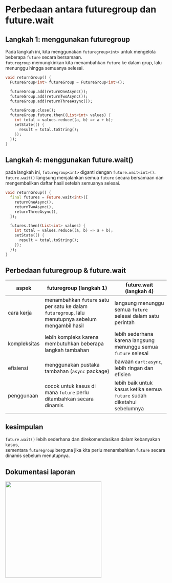 # Perbedaan antara futuregroup dan future.wait

## Langkah 1: menggunakan futuregroup<int>

Pada langkah ini, kita menggunakan `futuregroup<int>` untuk mengelola beberapa `future` secara bersamaan.  
`futuregroup` memungkinkan kita menambahkan `future` ke dalam grup, lalu menunggu hingga semuanya selesai.

```dart
void returnGroup() {
  FutureGroup<int> futureGroup = FutureGroup<int>();

  futureGroup.add(returnOneAsync());
  futureGroup.add(returnTwoAsync());
  futureGroup.add(returnThreeAsync());

  futureGroup.close();
  futureGroup.future.then((List<int> values) {
    int total = values.reduce((a, b) => a + b);
    setState(() {
      result = total.toString();
    });
  });
}
```

## Langkah 4: menggunakan future.wait<int>()

pada langkah ini, `futuregroup<int>` diganti dengan `future.wait<int>()`.  
`future.wait()` langsung menjalankan semua `future` secara bersamaan dan mengembalikan daftar hasil setelah semuanya selesai.

```dart
void returnGroup() {
  final futures = Future.wait<int>([
    returnOneAsync(),
    returnTwoAsync(),
    returnThreeAsync(),
  ]);

  futures.then((List<int> values) {
    int total = values.reduce((a, b) => a + b);
    setState(() {
      result = total.toString();
    });
  });
}
```

## Perbedaan futuregroup & future.wait

| aspek            | futuregroup (langkah 1)                            | future.wait (langkah 4)                    |
|-----------------|------------------------------------------------|--------------------------------------------|
| cara kerja     | menambahkan `future` satu per satu ke dalam `futuregroup`, lalu menutupnya sebelum mengambil hasil | langsung menunggu semua `future` selesai dalam satu perintah |
| kompleksitas   | lebih kompleks karena membutuhkan beberapa langkah tambahan | lebih sederhana karena langsung menunggu semua `future` selesai |
| efisiensi      | menggunakan pustaka tambahan (`async` package) | bawaan `dart:async`, lebih ringan dan efisien |
| penggunaan    | cocok untuk kasus di mana `future` perlu ditambahkan secara dinamis | lebih baik untuk kasus ketika semua `future` sudah diketahui sebelumnya |

## kesimpulan

`future.wait()` lebih sederhana dan direkomendasikan dalam kebanyakan kasus,  
sementara `futuregroup` berguna jika kita perlu menambahkan `future` secara dinamis sebelum menutupnya.

## Dokumentasi laporan


<img src="https://github.com/user-attachments/assets/5ad08129-cf13-4900-aa88-293f086f0a3d" width="300">
